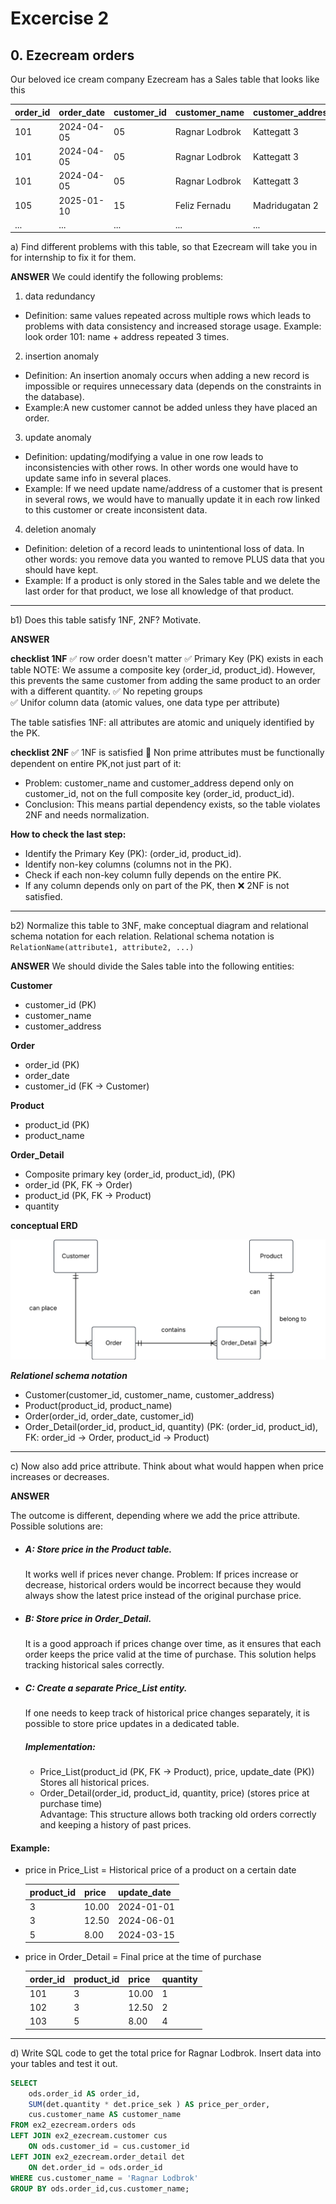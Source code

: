 # Excercise 2

## 0. Ezecream orders

Our beloved ice cream company Ezecream has a Sales table that looks like this

| order_id | order_date | customer_id | customer_name  | customer_address | product_id | product_name | quantity |
| -------- | ---------- | ----------- | -------------- | ---------------- | ---------- | ------------ | -------- |
| 101      | 2024-04-05 | 05          | Ragnar Lodbrok | Kattegatt 3      | 3          | Blåbärsmagi  | 20       |
| 101      | 2024-04-05 | 05          | Ragnar Lodbrok | Kattegatt 3      | 5          | Lakritsdröm  | 15       |
| 101      | 2024-04-05 | 05          | Ragnar Lodbrok | Kattegatt 3      | 1          | Lichipichi   | 35       |
| 105      | 2025-01-10 | 15          | Feliz Fernadu  | Madridugatan 2   | 8          | Gitlass      | 30       |
| ...      | ...        | ...         | ...            | ...              | ...        | ...          | ...      |

a) Find different problems with this table, so that Ezecream will take you in for internship to fix it for them.

**ANSWER**
We could identify the following problems:

1. data redundancy

- Definition: same values repeated across multiple rows which leads to problems with data consistency and increased storage usage.
  Example: look order 101: name + address repeated 3 times.

2. insertion anomaly

- Definition: An insertion anomaly occurs when adding a new record is impossible or requires unnecessary data (depends on the constraints in the database).
- Example:A new customer cannot be added unless they have placed an order.

3. update anomaly

- Definition: updating/modifying a value in one row leads to inconsistencies with other rows. In other words one would have to update same info in several places.
- Example: If we need update name/address of a customer that is present in several rows, we would have to manually update it in each row linked to this customer or create inconsistent data.

4. deletion anomaly

- Definition: deletion of a record leads to unintentional loss of data. In other words: you remove data you wanted to remove PLUS data that you should have kept.
- Example: If a product is only stored in the Sales table and we delete the last order for that product, we lose all knowledge of that product.

---

b1) Does this table satisfy 1NF, 2NF? Motivate.

**ANSWER**

**checklist 1NF**
✅ row order doesn't matter
✅ Primary Key (PK) exists in each table
NOTE: We assume a composite key (order_id, product_id).
However, this prevents the same customer from adding the same product to an order with a different quantity.
✅ No repeting groups  
✅ Unifor column data (atomic values, one data type per attribute)

The table satisfies 1NF: all attributes are atomic and uniquely identified by the PK.

**checklist 2NF**
✅ 1NF is satisfied
🔴 Non prime attributes must be functionally dependent on entire PK,not just part of it:

- Problem: customer_name and customer_address depend only on customer_id,
  not on the full composite key (order_id, product_id).
- Conclusion: This means partial dependency exists, so the table violates 2NF and needs normalization.

**How to check the last step:**

- Identify the Primary Key (PK): (order_id, product_id).
- Identify non-key columns (columns not in the PK).
- Check if each non-key column fully depends on the entire PK.
- If any column depends only on part of the PK, then ❌ 2NF is not satisfied.

---

b2) Normalize this table to 3NF, make conceptual diagram and relational schema notation for each relation. Relational schema notation is `RelationName(attribute1, attribute2, ...)`

**ANSWER**
We should divide the Sales table into the following entities:

**Customer**

- customer_id (PK)
- customer_name
- customer_address

**Order**

- order_id (PK)
- order_date
- customer_id (FK → Customer)

**Product**

- product_id (PK)
- product_name

**Order_Detail**

- Composite primary key (order_id, product_id), (PK)
- order_id (PK, FK → Order)
- product_id (PK, FK → Product)
- quantity

**conceptual ERD**

<img src = "../assets/ex2_0_ezecream_ERD.png">

**_Relationel schema notation_**

- Customer(customer_id, customer_name, customer_address)
- Product(product_id, product_name)
- Order(order_id, order_date, customer_id)
- Order_Detail(order_id, product_id, quantity)
  (PK: (order_id, product_id), FK: order_id → Order, product_id → Product)

---

c) Now also add price attribute. Think about what would happen when price increases or decreases.

**ANSWER**

The outcome is different, depending where we add the price attribute.
Possible solutions are:

- ##### A: Store price in the Product table.
  It works well if prices never change.
  Problem: If prices increase or decrease, historical orders would be incorrect because they would always show the latest price instead of the original purchase price.

- ##### B: Store price in Order_Detail.
  It is a good approach if prices change over time, as it ensures that each order keeps the price valid at the time of purchase.
  This solution helps tracking historical sales correctly.

- ##### C: Create a separate Price_List entity.
  If one needs to keep track of historical price changes separately, it is possible to store price updates in a dedicated table.
  #####  Implementation:
  - Price_List(product_id (PK, FK → Product), price, update_date (PK))
  Stores all historical prices.
  - Order_Detail(order_id, product_id, quantity, price) (stores price at purchase time)
  <br>Advantage: This structure allows both tracking old orders correctly and keeping a history of past prices.

#### Example:

- price in Price_List = Historical price of a product on a certain date

  | product_id | price | update_date |
  | ---------- | ----- | ----------- |
  | 3          | 10.00 | 2024-01-01  |
  | 3          | 12.50 | 2024-06-01  |
  | 5          | 8.00  | 2024-03-15  |

- price in Order_Detail = Final price at the time of purchase

  | order_id | product_id | price | quantity |
  | -------- | ---------- | ----- | -------- |
  | 101      | 3          | 10.00 | 1        |
  | 102      | 3          | 12.50 | 2        |
  | 103      | 5          | 8.00  | 4        |

---

d) Write SQL code to get the total price for Ragnar Lodbrok.
Insert data into your tables and test it out.

```sql
SELECT
    ods.order_id AS order_id,
    SUM(det.quantity * det.price_sek ) AS price_per_order,
    cus.customer_name AS customer_name
FROM ex2_ezecream.orders ods
LEFT JOIN ex2_ezecream.customer cus
    ON ods.customer_id = cus.customer_id
LEFT JOIN ex2_ezecream.order_detail det
    ON det.order_id = ods.order_id
WHERE cus.customer_name = 'Ragnar Lodbrok'
GROUP BY ods.order_id,cus.customer_name;
```
